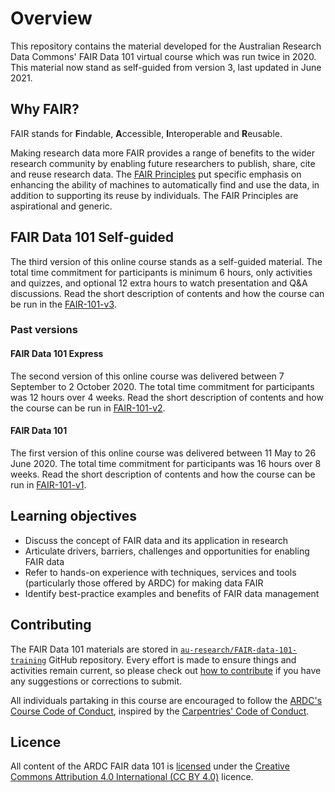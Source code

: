 # Overview

This repository contains the material developed for the Australian Research Data Commons' FAIR Data 101 virtual course which was run twice in 2020. 
This material now stand as self-guided from version 3, last updated in June 2021.

## Why FAIR?
FAIR stands for **F**indable, **A**ccessible, **I**nteroperable and **R**eusable. 

Making research data more FAIR provides a range of benefits to the wider research community by enabling future researchers to publish, share, cite and reuse research data. The [FAIR Principles](https://doi.org/10.1038/sdata.2016.18) put specific emphasis on enhancing the ability of machines to automatically find and use the data, in addition to supporting its reuse by individuals. The FAIR Principles are aspirational and generic. 

## FAIR Data 101 Self-guided
The third version of this online course stands as a self-guided material. The total time commitment for participants is minimum 6 hours, only activities and quizzes, and optional 12 extra hours to watch presentation and Q&A discussions. Read the short description of contents and how the course can be run in the [FAIR-101-v3](./fair-101-v3.md).

### Past versions 

#### FAIR Data 101 Express
The second version of this online course was delivered between 7 September to 2 October 2020. The total time commitment for participants was 12 hours over 4 weeks. Read the short description of contents and how the course can be run in [FAIR-101-v2](./fair-101-v2.md).

#### FAIR Data 101
The first version of this online course was delivered between 11 May to 26 June 2020. The total time commitment for participants was 16 hours over 8 weeks. Read the short description of contents and how the course can be run in [FAIR-101-v1](./fair-101-v1.md). 

## Learning objectives
* Discuss the concept of FAIR data and its application in research
* Articulate drivers, barriers, challenges and opportunities for enabling FAIR data
* Refer to hands-on experience with techniques, services and tools (particularly those offered by ARDC) for making data FAIR
* Identify best-practice examples and benefits of FAIR data management

## Contributing
The FAIR Data 101 materials are stored in [`au-research/FAIR-data-101-training`](https://github.com/au-research/FAIR-data-101-training/) GitHub repository. Every effort is made to ensure things and activities remain current, so please check out [how to contribute](CONTRIBUTING.md) if you have any suggestions or corrections to submit.

All individuals partaking in this course are encouraged to follow the [ARDC's Course Code of Conduct](https://tiny.cc/code-conduct), inspired
by the [Carpentries' Code of Conduct](https://docs.carpentries.org/topic_folders/policies/code-of-conduct.html).

## Licence
All content of the ARDC FAIR data 101 is [licensed](LICENCE.md) under the [Creative Commons Attribution 4.0 International (CC BY 4.0)](https://creativecommons.org/licenses/by/4.0/) licence. 

